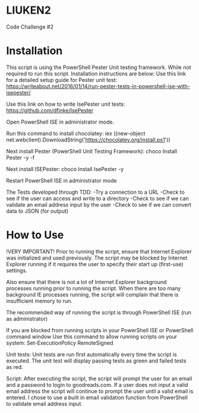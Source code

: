# LIUKEN2
Code Challenge #2

Installation
===================================================

This script is using the PowerShell Pester Unit testing framework. While not required to run this script. Installation instructions are below:
Use this link for a detailed setup guide for Pester unit test:
    https://writeabout.net/2016/01/14/run-pester-tests-in-powershell-ise-with-isepester/

Use this link on how to write IsePester unit tests:
    https://github.com/dfinke/IsePester

Open PowerShell ISE in administrator mode.

Run this command to install chocolatey:
    iex ((new-object net.webclient).DownloadString('https://chocolatey.org/install.ps1'))

Next install Pester (PowerShell Unit Testing Framework):
    choco Install Pester -y -f

Next install ISEPester:
    choco Install IsePester -y

Restart PowerShell ISE in administrator mode

The Tests developed through TDD:
-Try a connection to a URL
-Check to see if the user can access and write to a directory
-Check to see if we can validate an email address input by the user
-Check to see if we can convert data to JSON (for output)

How to Use
===================================================
!VERY IMPORTANT!
Prior to running the script, ensure that Internet Explorer was initialized and used previously. The script may be blocked by Internet Explorer running if it requires the user to specify
their start up (first-use) settings.

Also ensure that there is not a lot of Internet Explorer background processes running prior to running the script. When there are too many background IE processes running, the script will
complain that there is insufficient memory to run.

The recommended way of running the script is through PowerShell ISE (run as administrator)

If you are blocked from running scripts in your PowerShell ISE or PowerShell command window
Use this command to allow running scripts on your system:
Set-ExecutionPolicy RemoteSigned


Unit tests:
    Unit tests are run first automatically every time the script is executed.
    The unit test will display passing tests as green and failed tests as red.
    
Script:
    After executing the script, the script will prompt the user for an email and a password to login to goodreads.com. If a user does not input a valid email address
    the script will continue to prompt the user until a valid email is entered. I chose to use a built in email validation function from PowerShell to validate email address input.
